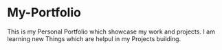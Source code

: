 # My-Portfolio
 This is my Personal Portfolio which showcase my work and projects.
 I am learning new Things which are helpul in my Projects building.